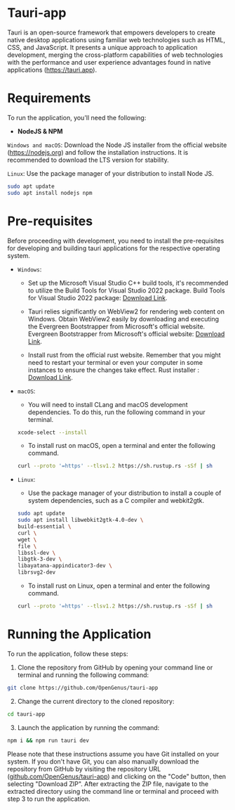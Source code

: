 # Tauri-app

Tauri is an open-source framework that empowers developers to create native desktop applications using familiar web technologies such as HTML, CSS, and JavaScript. It presents a unique approach to application development, merging the cross-platform capabilities of web technologies with the performance and user experience advantages found in native applications (https://tauri.app). 

# Requirements

To run the application, you'll need the following:

- **NodeJS & NPM**

`Windows and macOS`: Download the Node JS installer from the official website (https://nodejs.org) and follow the installation instructions. It is recommended to download the LTS version for stability.

`Linux`: Use the package manager of your distribution to install Node JS.

```bash
sudo apt update
sudo apt install nodejs npm
```

# Pre-requisites

Before proceeding with development, you need to install the pre-requisites for developing and building tauri applications for the respective operating system.

* `Windows`: 

    * Set up the Microsoft Visual Studio C++ build tools, it's recommended to utilize the Build Tools for Visual Studio 2022 package. Build Tools for Visual Studio 2022 package: [Download Link](https://visualstudio.microsoft.com/visual-cpp-build-tools/).
    
    * Tauri relies significantly on WebView2 for rendering web content on Windows. Obtain WebView2 easily by downloading and executing the Evergreen Bootstrapper from Microsoft's official website. Evergreen Bootstrapper from Microsoft's official website: [Download Link](https://developer.microsoft.com/en-us/microsoft-edge/webview2/#download-section).
    
    * Install rust from the official rust website. Remember that you might need to restart your terminal or even your computer in some instances to ensure the changes take effect. Rust installer : [Download Link](https://www.rust-lang.org/tools/install).

* `macOS`: 

    * You will need to install CLang and macOS development dependencies. To do this, run the following command in your terminal.
    ```bash
    xcode-select --install
    ```
    
    * To install rust on macOS, open a terminal and enter the following command.
    ```bash
    curl --proto '=https' --tlsv1.2 https://sh.rustup.rs -sSf | sh
    ```
    
* `Linux`:

    * Use the package manager of your distribution to install a couple of system dependencies, such as a C compiler and webkit2gtk.
    ```bash
    sudo apt update
    sudo apt install libwebkit2gtk-4.0-dev \
    build-essential \
    curl \
    wget \
    file \
    libssl-dev \
    libgtk-3-dev \
    libayatana-appindicator3-dev \
    librsvg2-dev
    ```
    
    * To install rust on Linux, open a terminal and enter the following command.
    ```bash
    curl --proto '=https' --tlsv1.2 https://sh.rustup.rs -sSf | sh
    ```

# Running the Application

To run the application, follow these steps:

1. Clone the repository from GitHub by opening your command line or terminal and running the following command:

```bash
git clone https://github.com/OpenGenus/tauri-app
```

2. Change the current directory to the cloned repository:

```bash
cd tauri-app
```

3. Launch the application by running the command:

```bash
npm i && npm run tauri dev
```

Please note that these instructions assume you have Git installed on your system. If you don't have Git, you can also manually download the repository from GitHub by visiting the repository URL ([github.com/OpenGenus/tauri-app](https://github.com/OpenGenus/tauri-app)) and clicking on the "Code" button, then selecting "Download ZIP". After extracting the ZIP file, navigate to the extracted directory using the command line or terminal and proceed with step 3 to run the application.